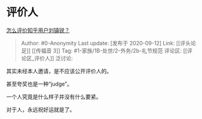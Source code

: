 # 评价人
[怎么评价知乎用户刘镇锐？](https://www.zhihu.com/question/56967348/answer/1469018124)

> Author: #0-Anonymity
> Last update: [发布于 2020-09-12]
> Link: [[评头论足]] [[传福音 3]]
> Tag: #1-家族/1B-处世/2-外务/2b-礼节规范 
> 评论区: [[评论区_评价人]]
> 泛讨论:

其实未经本人邀请，是不应该公开评价人的。

甚至夸奖也是一种“judge”。

一个人究竟是什么样子并没有什么要紧。

对于人，永远祝好运就是了。
